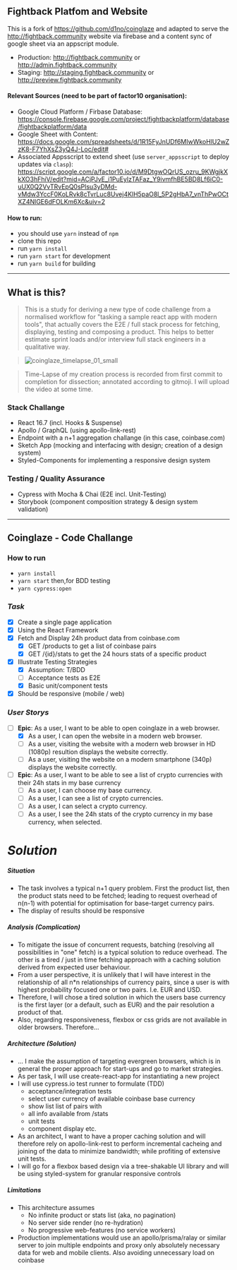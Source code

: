 ## Fightback Platfom and Website
This is a fork of https://github.com/d1no/coinglaze and adapted to serve the http://fightback.community website via firebase and a content sync of google sheet via an appscript module.
 - Production: http://fightback.community or http://admin.fightback.community 
 - Staging:  http://staging.fightback.community or http://preview.fightback.community

#### Relevant Sources (need to be part of factor10 organisation):
 - Google Cloud Platform / Firbase Database: https://console.firebase.google.com/project/fightbackplatform/database/fightbackplatform/data
 - Google Sheet with Content: https://docs.google.com/spreadsheets/d/1R15FyJnUDf6MIwWkoHlU2wZzK8-F7YhXsZ3yQ4J-Loc/edit#
  - Associated Appsscript to extend sheet (use `server_appsscript` to deploy updates via `clasp`): https://script.google.com/a/factor10.io/d/M9DtgwOQrUS_ozru_9KWgjkXkXO3hFhiV/edit?mid=ACjPJvE_i1PuEylzTAFaz_Y9ivmfhBE5BD8Lf6iC0-uUX0Q2VvTRvEpQ0sPlsu3yDMd-vMdw3YccF0KoLRvk8cTvrLuc8Uvej4KlH5paO8l_5P2gHbA7_vnThPwOCtXZ4NlGE6dFOLKm6Xc&uiv=2

#### How to run:
 - you should use `yarn` instead of `npm`
 - clone this repo
 - run `yarn install`
 - run `yarn start` for development
 - run `yarn build` for building

-------

## What is this?

> This is a study for deriving a new type of code challenge from a normalised workflow for "tasking a sample react app with modern tools", that actually covers the E2E / full stack process for fetching, displaying, testing and composing a product. This helps to better estimate sprint loads and/or interview full stack engineers in a qualitative way.

> ![coinglaze_timelapse_01_small](https://user-images.githubusercontent.com/2397125/52868246-11a35f00-3143-11e9-9dfe-d4816f587cc4.gif)
 
> Time-Lapse of my creation process is recorded from first commit to completion for dissection; annotated according to gitmoji. I will upload the video at some time. 

### Stack Challange
- React 16.7 (incl. Hooks & Suspense)
- Apollo / GraphQL (using apollo-link-rest)
- Endpoint with a n+1 aggregation challange (in this case, coinbase.com)
- Sketch App (mocking and interfacing with design; creation of a design system)
- Styled-Components for implementing a responsive design system

### Testing / Quality Assurance
- Cypress with Mocha & Chai (E2E incl. Unit-Testing)
- Storybook (component composition strategy & design system validation)

-------

## Coinglaze - Code Challange

### How to run
 - `yarn install`
 - `yarn start` then,for BDD testing
 - `yarn cypress:open`

### _Task_

 - [X] Create a single page application
 - [X] Using the React Framework
 - [X] Fetch and Display 24h product data from coinbase.com
     - [X] GET /products to get a list of coinbase pairs
     - [X] GET /{id}/stats to get the 24 hours stats of a specific product
 - [X] Illustrate Testing Strategies
     - [X] Assumption: T/BDD
     - [ ] Acceptance tests as E2E
     - [x] Basic unit/component tests
  - [x] Should be responsive (mobile / web)

### _User Storys_
 - [ ] **Epic**: As a user, I want to be able to open coinglaze in a web browser.
    - [X] As a user, I can open the website in a modern web browser.
    - [ ] As a user, visiting the website with a modern web browser in HD (1080p) resultion displays the website correctly.
    - [ ] As a user, visiting the website on a modern smartphone (340p) displays the website correctly.
  - [ ] **Epic**: As a user, I want to be able to see a list of crypto currencies with their 24h stats in my base currency
    - [ ] As a user, I can choose my base currency.
    - [ ] As a user, I can see a list of crypto currencies.
    - [ ] As a user, I can select a crypto currency.
    - [ ] As a user, I see the 24h stats of the crypto currency in my base currency, when selected.

# _Solution_

##### Situation
 - The task involves a typical n+1 query problem. First the product list, then the product stats need to be fetched; leading to request overhead of n(n-1) with potential for optimisation for base-target currency pairs.
 - The display of results should be responsive

##### Analysis (Complication)
- To mitigate the issue of concurrent requests, batching (resolving all possibilities in "one" fetch) is a typical solution to reduce overhead. The other is a tired / just in time fetching approach with a caching solution derived from expected user behaviour. 
- From a user perspective, it is unlikely that I will have interest in the relationship of all n*n relationships of currency pairs, since a user is with highest probability focused one or two pairs. I.e. EUR and USD.
- Therefore, I will chose a tired solution in which the users base currency is the first layer (or a default, such as EUR) and the pair resolution a product of that.
- Also, regarding responsiveness, flexbox or css grids are not available in older browsers. Therefore...

##### Architecture (Solution)
- ... I make the assumption of targeting evergreen browsers, which is in general the proper approach for start-ups and go to market strategies.
- As per task, I will use create-react-app for instantiating a new project
- I will use cypress.io test runner to formulate (TDD)
  - acceptance/integration tests
  - select user currency of available coinbase base currency
  - show list list of pairs with
  - all info available from /stats
  - unit tests
  - component display etc.
- As an architect, I want to have a proper caching solution and will therefore rely on apollo-link-rest to perform incremental cacheing and joining of the data to minimize bandwidth; while profiting of extensive unit tests.
- I will go for a flexbox based design via a tree-shakable UI library and will be using styled-system for granular responsive controls

##### Limitations
- This architecture assumes
  - No infinite product or stats list (aka, no pagination)
  - No server side render (no re-hydration)
  - No progressive web-features (no service workers)
- Production implementations would use an apollo/prisma/ralay or similar server to join multiple endpoints and proxy only absolutely necessary data for web and mobile clients. Also avoiding unnecessary load on coinbase

